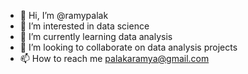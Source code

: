 - 👋 Hi, I’m @ramypalak
- 👀 I’m interested in data science
- 🌱 I’m currently learning data analysis
- 💞️ I’m looking to collaborate on data analysis projects
- 📫 How to reach me palakaramya@gmail.com 

<!---
ramypalak/ramypalak is a ✨ special ✨ repository because its `README.md` (this file) appears on your GitHub profile.
You can click the Preview link to take a look at your changes.
--->
